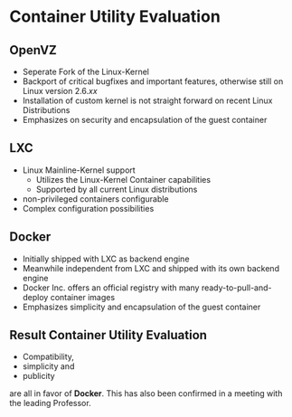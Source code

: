# Container Utility Evaluation

## OpenVZ
* Seperate Fork of the Linux-Kernel
* Backport of critical bugfixes and important features, otherwise still on Linux
  version 2.6.*xx*
* Installation of custom kernel is not straight forward on recent Linux
  Distributions
* Emphasizes on security and encapsulation of the guest container

## LXC
* Linux Mainline-Kernel support
    * Utilizes the Linux-Kernel Container capabilities
    * Supported by all current Linux distributions
* non-privileged containers configurable
* Complex configuration possibilities

## Docker
* Initially shipped with LXC as backend engine
* Meanwhile independent from LXC and shipped with its own backend engine
* Docker Inc. offers an official registry with many ready-to-pull-and-deploy container images
* Emphasizes simplicity and encapsulation of the guest container

## Result Container Utility Evaluation
* Compatibility,
* simplicity and
* publicity 

are all in favor of **Docker**. 
This has also been confirmed in a meeting with the leading Professor.
